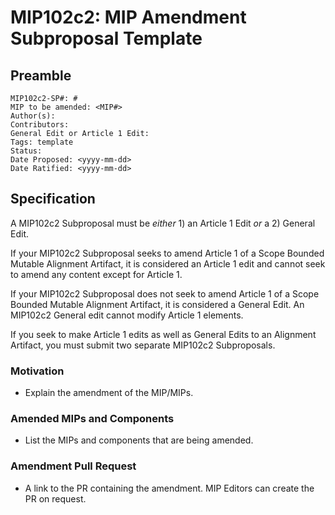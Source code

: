 # MIP102c2: MIP Amendment Subproposal Template

## Preamble

```
MIP102c2-SP#: #
MIP to be amended: <MIP#>
Author(s):
Contributors:
General Edit or Article 1 Edit:
Tags: template
Status:
Date Proposed: <yyyy-mm-dd>
Date Ratified: <yyyy-mm-dd>
```

## Specification

A MIP102c2 Subproposal must be _either_ 1) an Article 1 Edit _or_ a 2) General Edit.

If your MIP102c2 Subproposal seeks to amend Article 1 of a Scope Bounded Mutable Alignment Artifact, it is considered an Article 1 edit and cannot seek to amend any content except for Article 1.

If your MIP102c2 Subproposal does not seek to amend Article 1 of a Scope Bounded Mutable Alignment Artifact, it is considered a General Edit. An MIP102c2 General edit cannot modify Article 1 elements.

If you seek to make Article 1 edits as well as General Edits to an Alignment Artifact, you must submit two separate MIP102c2 Subproposals.

### Motivation

- Explain the amendment of the MIP/MIPs.

### Amended MIPs and Components

- List the MIPs and components that are being amended.

### Amendment Pull Request

- A link to the PR containing the amendment. MIP Editors can create the PR on request.